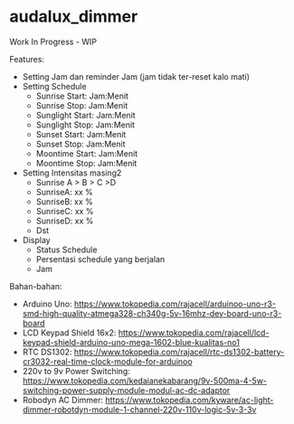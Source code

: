 # audalux_dimmer
Work In Progress - WIP

Features:
- Setting Jam dan reminder Jam (jam tidak ter-reset kalo mati)
- Setting Schedule
  - Sunrise Start: Jam:Menit
  - Sunrise Stop: Jam:Menit
  - Sunglight Start: Jam:Menit
  - Sunglight Stop: Jam:Menit
  - Sunset Start: Jam:Menit
  - Sunset Stop: Jam:Menit
  - Moontime Start: Jam:Menit
  - Moontime Stop: Jam:Menit
- Setting Intensitas masing2
  - Sunrise A > B > C >D
  - SunriseA: xx %
  - SunriseB: xx %
  - SunriseC: xx %
  - SunriseD: xx %
  - Dst
- Display
  - Status Schedule
  - Persentasi schedule yang berjalan
  - Jam
  
Bahan-bahan:
- Arduino Uno: https://www.tokopedia.com/rajacell/arduinoo-uno-r3-smd-high-quality-atmega328-ch340g-5v-16mhz-dev-board-uno-r3-board
- LCD Keypad Shield 16x2: https://www.tokopedia.com/rajacell/lcd-keypad-shield-arduino-uno-mega-1602-blue-kualitas-no1
- RTC DS1302: https://www.tokopedia.com/rajacell/rtc-ds1302-battery-cr3032-real-time-clock-module-for-arduinoo
- 220v to 9v Power Switching: https://www.tokopedia.com/kedaianekabarang/9v-500ma-4-5w-switching-power-supply-module-modul-ac-dc-adaptor
- Robodyn AC Dimmer: https://www.tokopedia.com/kyware/ac-light-dimmer-robotdyn-module-1-channel-220v-110v-logic-5v-3-3v
